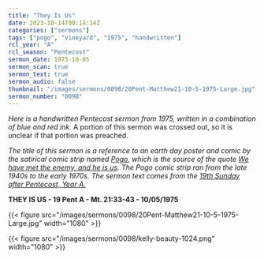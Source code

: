 ```yaml
---
title: "They Is Us"
date: 2023-10-14T00:14:14Z
categories: ["sermons"]
tags: ["pogo", "vineyard", "1975", "handwritten"]
rcl_year: "A"
rcl_season: "Pentecost"
sermon_date: 1975-10-05
sermon_scan: true
sermon_text: true
sermon_audio: false
thumbnail: "/images/sermons/0098/20Pent-Matthew21-10-5-1975-Large.jpg"
sermon_number: "0098"
---
```


_Here is a handwritten Pentecost sermon from 1975, written in a combination of blue and red ink._ A portion of this sermon was crossed out, so it is unclear if that portion was preached.

<!--more-->

_The title of this sermon is a reference to an earth day poster and comic by the satirical comic strip named [Pogo](https://en.wikipedia.org/wiki/Pogo_(comic_strip)), which is the source of the quote [We have met the enemy, and he is us](https://library.osu.edu/site/40stories/2020/01/05/we-have-met-the-enemy/). The Pogo comic strip ran from the late 1940s to the early 1970s. The sermon text comes from the [19th Sunday after Pentecost, Year A.](https://lectionary.library.vanderbilt.edu/texts/?y=17134&z=p&d=78)_


**THEY IS US - 19 Pent A - Mt. 21:33-43 - 10/05/1975**

{{< figure src="/images/sermons/0098/20Pent-Matthew21-10-5-1975-Large.jpg" width="1080" >}}

{{< figure src="/images/sermons/0098/kelly-beauty-1024.png" width="1080" >}}
